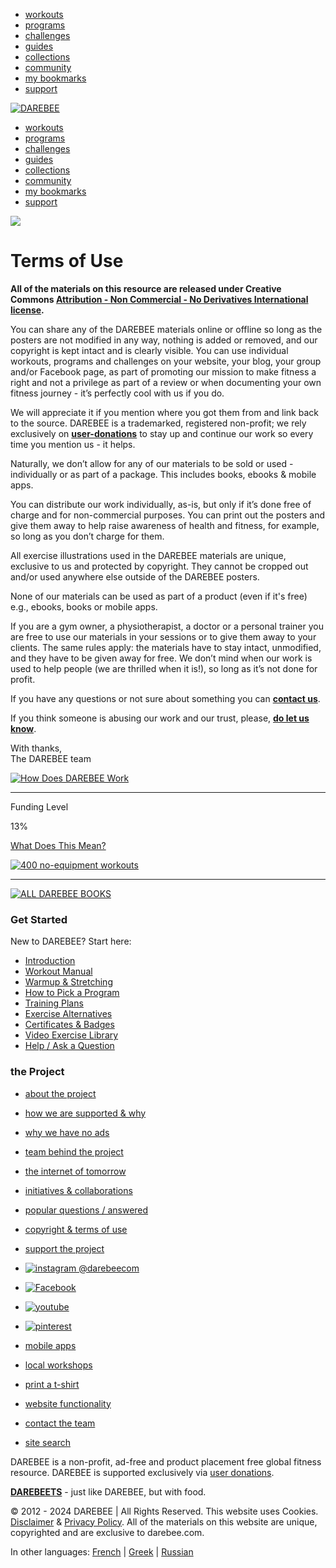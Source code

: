 * [workouts](https://darebee.com/workouts.html)
* [programs](https://darebee.com/programs.html)
* [challenges](https://darebee.com/challenges.html)
* [guides](https://darebee.com/fitness.html)
* [collections](https://darebee.com/collections.html)
* [community](https://www.community.darebee.com/)
* [my bookmarks](https://darebee.com/bookmarks.html)
* [support](https://darebee.com/support.html)

[![DAREBEE](/../images/darebee.png "DAREBEE")](https://darebee.com/)

* [workouts](https://darebee.com/workouts.html)
* [programs](https://darebee.com/programs.html)
* [challenges](https://darebee.com/challenges.html)
* [guides](https://darebee.com/fitness.html)
* [collections](https://darebee.com/collections.html)
* [community](https://www.community.darebee.com/)
* [my bookmarks](https://darebee.com/bookmarks.html)
* [support](https://darebee.com/support.html)

[![](/images/promo/alerts/help.gif)](https://darebee.com/support.html)

Terms of Use
============

**All of the materials on this resource are released under Creative Commons [Attribution - Non Commercial - No Derivatives International license](https://creativecommons.org/licenses/by-nc-nd/4.0/legalcode).**

You can share any of the DAREBEE materials online or offline so long as the posters are not modified in any way, nothing is added or removed, and our copyright is kept intact and is clearly visible. You can use individual workouts, programs and challenges on your website, your blog, your group and/or Facebook page, as part of promoting our mission to make fitness a right and not a privilege as part of a review or when documenting your own fitness journey - it’s perfectly cool with us if you do. 

We will appreciate it if you mention where you got them from and link back to the source. DAREBEE is a trademarked, registered non-profit; we rely exclusively on **[user-donations](https://darebee.com/support.html)** to stay up and continue our work so every time you mention us - it helps.

Naturally, we don’t allow for any of our materials to be sold or used - individually or as part of a package. This includes books, ebooks & mobile apps.

You can distribute our work individually, as-is, but only if it’s done free of charge and for non-commercial purposes. You can print out the posters and give them away to help raise awareness of health and fitness, for example, so long as you don’t charge for them. 

All exercise illustrations used in the DAREBEE materials are unique, exclusive to us and protected by copyright. They cannot be cropped out and/or used anywhere else outside of the DAREBEE posters. 

None of our materials can be used as part of a product (even if it's free) e.g., ebooks, books or mobile apps. 

If you are a gym owner, a physiotherapist, a doctor or a personal trainer you are free to use our materials in your sessions or to give them away to your clients. The same rules apply: the materials have to stay intact, unmodified, and they have to be given away for free. We don’t mind when our work is used to help people (we are thrilled when it is!), so long as it’s not done for profit. 

If you have any questions or not sure about something you can **[contact us](https://darebee.com/contact.html)**.

If you think someone is abusing our work and our trust, please, **[do let us know](https://darebee.com/contact.html)**.  

With thanks,  
The DAREBEE team

[![How Does DAREBEE Work](/images/promo/verylow.gif "How Does DAREBEE Work")](https://darebee.com/support.html "How Does DAREBEE Work")

* * *

Funding Level

13%

[What Does This Mean?](https://darebee.com/funding.html)

[![400 no-equipment workouts](/images/promo/books/400wods.jpg "400 no-equipment workouts")](https://darebee.com/no-equipment-workouts.html "FEATURED BOOK")

* * *

[![ALL DAREBEE BOOKS](/images/promo/books/all.jpg "ALL DAREBEE BOOKS")](https://darebee.com/paperbacks.html "ALL DAREBEE BOOKS")

### Get Started

New to DAREBEE? Start here:

* [Introduction](https://darebee.com/get-started.html)
* [Workout Manual](https://darebee.com/manual.html)
* [Warmup & Stretching](https://darebee.com/warmup-and-stretching.html)
* [How to Pick a Program](https://darebee.com/pick-a-program.html)
* [Training Plans](https://darebee.com/training-plans.html)
* [Exercise Alternatives](https://darebee.com/modifications.html)
* [Certificates & Badges](https://darebee.com/certificates.html)
* [Video Exercise Library](https://darebee.com/video.html)
* [Help / Ask a Question](https://www.community.darebee.com/forums/help-desk-ask-a-question.4/)

### the Project

* [about the project](https://darebee.com/about.html)
* [how we are supported & why](https://darebee.com/how-we-are-supported.html)
* [why we have no ads](https://darebee.com/no-ads.html)
* [team behind the project](https://darebee.com/team.html)
* [the internet of tomorrow](https://darebee.com/quality.html)
* [initiatives & collaborations](https://darebee.com/initiatives.html)
* [popular questions / answered](https://darebee.com/faq.html)
* [copyright & terms of use](https://darebee.com/terms-of-use.html)
* [support the project](https://darebee.com/support.html)

  

* [![instagram @darebeecom](/../images/socials/insta.png)](https://instagram.com/darebeecom)
* [![Facebook](/../images/socials/facebook.png)](https://www.facebook.com/darebees)
* [![youtube](/../images/socials/youtube.png)](https://www.youtube.com/c/Darebees/videos)
* [![pinterest](/../images/socials/pinterest.png)](https://www.pinterest.com/darebees)

* [mobile apps](https://darebee.com/apps.html)
* [local workshops](https://darebee.com/local.html)
* [print a t-shirt](https://darebee.com/print-a-t-shirt.html)
* [website functionality](https://darebee.com/functionality.html)
* [contact the team](https://darebee.com/contact.html)
* [site search](https://darebee.com/site-search.html)

DAREBEE is a non-profit, ad-free and product placement free global fitness resource. DAREBEE is supported exclusively via [user donations](https://darebee.com/support.html).  
  
[**DAREBEETS**](https://darebeets.com/) - just like DAREBEE, but with food.  
  
© 2012 - 2024 DAREBEE | All Rights Reserved. This website uses Cookies. [Disclaimer](https://darebee.com/disclaimer.html) & [Privacy Policy](https://darebee.com/privacy). All of the materials on this website are unique, copyrighted and are exclusive to darebee.com.

In other languages: [French](https://darebee.fr/) | [Greek](https://darebee.gr/) | [Russian](https://darebee.net/)